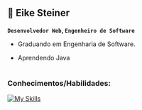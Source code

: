 ## 🚀  Eike Steiner

**`Desenvolvedor Web`, `Engenheiro de Software`**

- Graduando em Engenharia de Software.</p>
- Aprendendo Java</p>

# 

### Conhecimentos/Habilidades:


[![My Skills](https://skillicons.dev/icons?i=html,css)](https://skillicons.dev)

<!--
**eikesteiner/eikesteiner** is a ✨ _special_ ✨ repository because its `README.md` (this file) appears on your GitHub profile.

Here are some ideas to get you started:

- 🔭 I’m currently working on ...
- 🌱 I’m currently learning ...
- 👯 I’m looking to collaborate on ...
- 🤔 I’m looking for help with ...
- 💬 Ask me about ...
- 📫 How to reach me: ...
- 😄 Pronouns: ...
- ⚡ Fun fact: ...
-->
